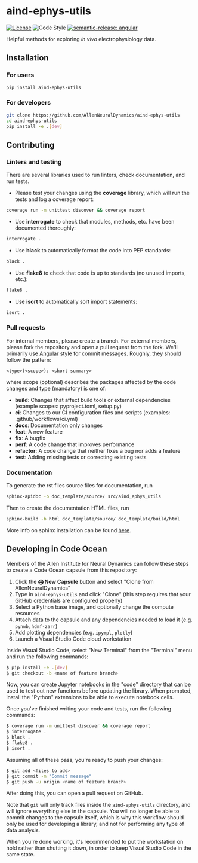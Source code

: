 # aind-ephys-utils

[![License](https://img.shields.io/badge/license-MIT-brightgreen)](LICENSE)
![Code Style](https://img.shields.io/badge/code%20style-black-black)
[![semantic-release: angular](https://img.shields.io/badge/semantic--release-angular-e10079?logo=semantic-release)](https://github.com/semantic-release/semantic-release)

Helpful methods for exploring *in vivo* electrophysiology data.

## Installation

### For users

```bash
pip install aind-ephys-utils
```

### For developers

```bash
git clone https://github.com/AllenNeuralDynamics/aind-ephys-utils
cd aind-ephys-utils
pip install -e .[dev]
```

## Contributing

### Linters and testing

There are several libraries used to run linters, check documentation, and run tests.

- Please test your changes using the **coverage** library, which will run the tests and log a coverage report:

```bash
coverage run -m unittest discover && coverage report
```

- Use **interrogate** to check that modules, methods, etc. have been documented thoroughly:

```bash
interrogate .
```

- Use **black** to automatically format the code into PEP standards:
```bash
black .
```

- Use **flake8** to check that code is up to standards (no unused imports, etc.):
```bash
flake8 .
```

- Use **isort** to automatically sort import statements:
```bash
isort .
```

### Pull requests

For internal members, please create a branch. For external members, please fork the repository and open a pull request from the fork. We'll primarily use [Angular](https://github.com/angular/angular/blob/main/CONTRIBUTING.md#commit) style for commit messages. Roughly, they should follow the pattern:
```text
<type>(<scope>): <short summary>
```

where scope (optional) describes the packages affected by the code changes and type (mandatory) is one of:

- **build**: Changes that affect build tools or external dependencies (example scopes: pyproject.toml, setup.py)
- **ci**: Changes to our CI configuration files and scripts (examples: .github/workflows/ci.yml)
- **docs**: Documentation only changes
- **feat**: A new feature
- **fix**: A bugfix
- **perf**: A code change that improves performance
- **refactor**: A code change that neither fixes a bug nor adds a feature
- **test**: Adding missing tests or correcting existing tests

### Documentation
To generate the rst files source files for documentation, run
```bash
sphinx-apidoc -o doc_template/source/ src/aind_ephys_utils
```
Then to create the documentation HTML files, run
```bash
sphinx-build -b html doc_template/source/ doc_template/build/html
```
More info on sphinx installation can be found [here](https://www.sphinx-doc.org/en/master/usage/installation.html).


## Developing in Code Ocean

Members of the Allen Institute for Neural Dynamics can follow these steps to create a Code Ocean capsule from this repository:

1. Click the **⨁ New Capsule** button and select "Clone from AllenNeuralDynamics"
2. Type in `aind-ephys-utils` and click "Clone" (this step requires that your GitHub credentials are configured properly)
3. Select a Python base image, and optionally change the compute resources
4. Attach data to the capsule and any dependencies needed to load it (e.g. `pynwb`, `hdmf-zarr`)
5. Add plotting dependencies (e.g. `ipympl`, `plotly`)
6. Launch a Visual Studio Code cloud workstation

Inside Visual Studio Code, select "New Terminal" from the "Terminal" menu and run the following commands:

```bash
$ pip install -e .[dev]
$ git checkout -b <name of feature branch>
```

Now, you can create Jupyter notebooks in the "code" directory that can be used to test out new functions before updating the library. When prompted, install the "Python" extensions to be able to execute notebook cells.

Once you've finished writing your code and tests, run the following commands:

```bash
$ coverage run -m unittest discover && coverage report
$ interrogate . 
$ black .
$ flake8 .
$ isort .
```

Assuming all of these pass, you're ready to push your changes:

```bash
$ git add <files to add>
$ git commit -m "Commit message"
$ git push -u origin <name of feature branch>
```

After doing this, you can open a pull request on GitHub.

Note that `git` will only track files inside the `aind-ephys-utils` directory, and will ignore everything else in the capsule. You will no longer be able to commit changes to the capsule itself, which is why this workflow should only be used for developing a library, and not for performing any type of data analysis.

When you're done working, it's recommended to put the workstation on hold rather than shutting it down, in order to keep Visual Studio Code in the same state.



